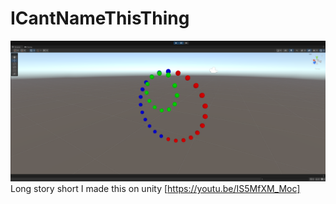 # ICantNameThisThing
![](/screenshot.png)
Long story short I made this on unity [https://youtu.be/IS5MfXM_Moc]
